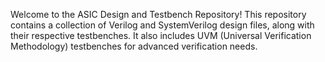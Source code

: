 Welcome to the ASIC Design and Testbench Repository! This repository contains a collection of Verilog and SystemVerilog design files, along with their respective testbenches. It also includes UVM (Universal Verification Methodology) testbenches for advanced verification needs.
